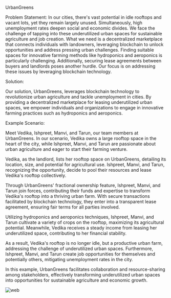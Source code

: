 UrbanGreens

Problem Statement: In our cities, there's vast potential in idle rooftops and vacant lots, yet they remain largely unused. Simultaneously, high unemployment rates deepen social and economic divides. We face the challenge of tapping into these underutilized urban spaces for sustainable agriculture and job creation. What we need is a decentralized marketplace that connects individuals with landowners, leveraging blockchain to unlock opportunities and address pressing urban challenges. Finding suitable spaces for innovative farming methods like hydroponics and aeroponics is particularly challenging. Additionally, securing lease agreements between buyers and landlords poses another hurdle. Our focus is on addressing these issues by leveraging blockchain technology.

Solution:

Our solution, UrbanGreens, leverages blockchain technology to revolutionize urban agriculture and tackle unemployment in cities. By providing a decentralized marketplace for leasing underutilized urban spaces, we empower individuals and organizations to engage in innovative farming practices such as hydroponics and aeroponics.

Example Scenario:

Meet Vedika, Ishpreet, Manvi, and Tarun, our team members at UrbanGreens. In our scenario, Vedika owns a large rooftop space in the heart of the city, while Ishpreet, Manvi, and Tarun are passionate about urban agriculture and eager to start their farming venture.

Vedika, as the landlord, lists her rooftop space on UrbanGreens, detailing its location, size, and potential for agricultural use. Ishpreet, Manvi, and Tarun, recognizing the opportunity, decide to pool their resources and lease Vedika's rooftop collectively.

Through UrbanGreens' fractional ownership feature, Ishpreet, Manvi, and Tarun join forces, contributing their funds and expertise to transform Vedika's rooftop into a thriving urban farm. With secure transactions facilitated by blockchain technology, they enter into a transparent lease agreement, ensuring fair terms for all parties involved.

Utilizing hydroponics and aeroponics techniques, Ishpreet, Manvi, and Tarun cultivate a variety of crops on the rooftop, maximizing its agricultural potential. Meanwhile, Vedika receives a steady income from leasing her underutilized space, contributing to her financial stability.

As a result, Vedika's rooftop is no longer idle, but a productive urban farm, addressing the challenge of underutilized urban spaces. Furthermore, Ishpreet, Manvi, and Tarun create job opportunities for themselves and potentially others, mitigating unemployment rates in the city.

In this example, UrbanGreens facilitates collaboration and resource-sharing among stakeholders, effectively transforming underutilized urban spaces into opportunities for sustainable agriculture and economic growth.

![web](https://github.com/ishpreetkaurkhalsa/urban-green-2/assets/107416261/f4c35316-cb55-4bdc-80df-91f98ff46df4)

